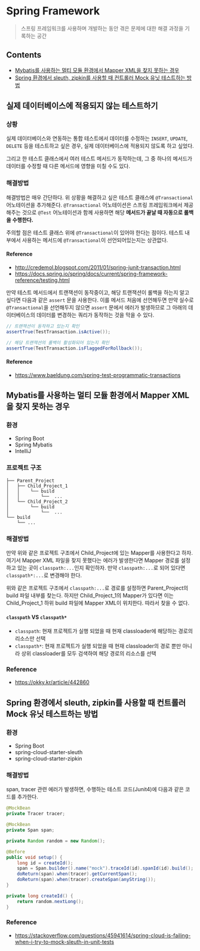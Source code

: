# Spring Framework
> 스프링 프레임워크를 사용하며 개발하는 동안 겪은 문제에 대한 해결 과정을 기록하는 공간


## Contents
- [Mybatis를 사용하는 멀티 모듈 환경에서 Mapper XML을 찾지 못하는 경우](#mybatis를-사용하는-멀티-모듈-환경에서-mapper-xml을-찾지-못하는-경우)
- [Spring 환경에서 sleuth, zipkin를 사용할 때 컨트롤러 Mock 유닛 테스트하는 방법](#spring-환경에서-sleuth-zipkin를-사용할-때-컨트롤러-mock-유닛-테스트하는-방법)


## 실제 데이터베이스에 적용되지 않는 테스트하기
### 상황
실제 데이터베이스와 연동하는 통합 테스트에서 데이터를 수정하는 `INSERT`, `UPDATE`, `DELETE` 등을 테스트하고 싶은 경우, 실제 데이터베이스에 적용되지 않도록 하고 싶었다.

그리고 한 테스트 클래스에서 여러 테스트 메서드가 동작하는데, 그 중 하나의 메서드가 데이터를 수정할 때 다른 메서드에 영향을 미칠 수도 있다.

### 해결방법
해결방법은 매우 간단하다. 위 상황을 해결하고 싶은 테스트 클래스에 `@Transactional` 어노테이션을 추가해준다. `@Transactional` 어노테이션은 스프링 프레임워크에서 제공해주는 것으로 `@Test` 어노테이션과 함께 사용하면 해당 **메서드가 끝날 때 자동으로 롤백을 수행한다.**

주의할 점은 테스트 클래스 위에 `@Transactional`이 있어야 한다는 점이다. 테스트 내부에서 사용하는 메서드에 `@Transactional`이 선언되어있는지는 상관없다.

#### Reference
- <http://credemol.blogspot.com/2011/01/spring-junit-transaction.html>
- <https://docs.spring.io/spring/docs/current/spring-framework-reference/testing.html>

만약 테스트 메서드에서 트랜잭션이 동작중이고, 해당 트랜잭션이 롤백을 하는지 알고 싶다면 다음과 같은 `assert` 문을 사용한다. 이를 메서드 처음에 선언해두면 만약 실수로 `@Transactional`을 선언해두지 않으면 `assert` 문에서 에러가 발생하므로 그 아래의 데이터베이스의 데이터를 변경하는 쿼리가 동작하는 것을 막을 수 있다.

```java
// 트랜잭션이 동작하고 있는지 확인
assertTrue(TestTransaction.isActive());

// 해당 트랜잭션의 롤백이 활성화되어 있는지 확인
assertTrue(TestTransaction.isFlaggedForRollback());
```

#### Reference
- <https://www.baeldung.com/spring-test-programmatic-transactions>


## Mybatis를 사용하는 멀티 모듈 환경에서 Mapper XML을 찾지 못하는 경우
### 환경
- Spring Boot
- Spring Mybatis
- IntelliJ

### 프로젝트 구조

```
├── Parent_Project
│   ├── Child_Project_1
│   │    └── build
│   │        └──  ...
│   └── Child_Project_2
│        └── build
│            └──  ...
└── build
    └── ...
```

### 해결방법
만약 위와 같은 프로젝트 구조에서 Child_Project에 있는 Mapper를 사용한다고 하자. 여기서 Mapper XML 파일을 찾지 못했다는 에러가 발생한다면 Mapper 경로를 설정하고 있는 곳이 `classpath:...`인지 확인하자. 만약 `classpath:...`로 되어 있다면 `classpath*:...`로 변경해야 한다.

위와 같은 프로젝트 구조에서 `classpath:...`로 경로를 설정하면 Parent_Project의 build 파일 내부를 찾는다. 하지만 Child_Project_1의 Mapper가 있다면 이는 Child_Project_1 하위 build 파일에 Mapper XML이 위치한다. 따라서 찾을 수 없다.

#### `classpath` VS `classpath*`
- `classpath`: 현재 프로젝트가 실행 되었을 때 현재 classloader에 해당하는 경로의 리소스만 선택
- `classpath*`: 현재 프로젝트가 실행 되었을 때 현재 classloader의 경로 뿐만 아니라 상위 classloader를 모두 검색하여 해당 경로의 리소스를 선택

### Reference
- <https://okky.kr/article/442860>

## Spring 환경에서 sleuth, zipkin를 사용할 때 컨트롤러 Mock 유닛 테스트하는 방법
### 환경
- Spring Boot
- spring-cloud-starter-sleuth
- spring-cloud-starter-zipkin

### 해결방법
span, tracer 관련 에러가 발생하면, 수행하는 테스트 코드(Junit4)에 다음과 같은 코드를 추가한다.

```java
@MockBean
private Tracer tracer;

@MockBean
private Span span;

private Random random = new Random();

@Before
public void setup() {
    long id = createId();
    span = Span.builder().name("mock").traceId(id).spanId(id).build();
    doReturn(span).when(tracer).getCurrentSpan();
    doReturn(span).when(tracer).createSpan(anyString());
}

private long createId() {
    return random.nextLong();
}
```

### Reference
- <https://stackoverflow.com/questions/45941614/spring-cloud-is-failing-when-i-try-to-mock-sleuth-in-unit-tests>